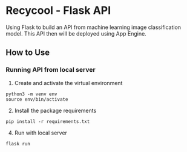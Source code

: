 # Recycool - Flask API
Using Flask to build an API from machine learning image classification model. This API then will be deployed using App Engine.

## How to Use
### Running API from local server
 1. Create and activate the virtual environment
  ```
 python3 -m venv env
 source env/bin/activate
 ```
 2. Install the package requirements
 ```
 pip install -r requirements.txt
 ```
 4. Run with local server
 ```
 flask run
 ```

